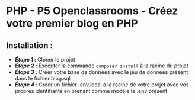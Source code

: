 # PHP - P5 Openclassrooms - Créez votre premier blog en PHP

## Installation :

-   **_Étape 1 :_** Cloner le projet
-   **_Étape 2 :_** Exécuter la commande `composer install` à la racine du projet
-   **_Étape 3 :_** Créer votre base de données avec le jeu de données présent dans le fichier blog.sql
-   **_Étape 4 :_** Créer un fichier .env.local à la racine de votre projet avec vos propres identifiants en prenant comme modèle le .env présent
